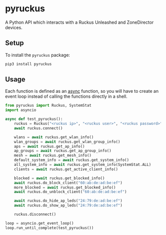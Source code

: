 # pyruckus

A Python API which interacts with a Ruckus Unleashed and ZoneDirector devices.

## Setup

To install the `pyruckus` package:

```sh
pip3 install pyruckus
```

## Usage

Each function is defined as an [async](https://docs.python.org/3/library/asyncio.html) function, so you will have to create an event loop instead of calling the functions directly in a shell.

```python
from pyruckus import Ruckus, SystemStat
import asyncio

async def test_pyruckus():
    ruckus = Ruckus("<ruckus ip>", "<ruckus user>", "<ruckus password>")
    await ruckus.connect()

    wlans = await ruckus.get_wlan_info()
    wlan_groups = await ruckus.get_wlan_group_info()
    aps = await ruckus.get_ap_info()
    ap_groups = await ruckus.get_ap_group_info()
    mesh = await ruckus.get_mesh_info()
    default_system_info = await ruckus.get_system_info()
    all_system_info = await ruckus.get_system_info(SystemStat.ALL)
    clients = await ruckus.get_active_client_info()

    blocked = await ruckus.get_blocked_info()
    await ruckus.do_block_client("60:ab:de:ad:be:ef")
    more_blocked = await ruckus.get_blocked_info()
    await ruckus.do_unblock_client("60:ab:de:ad:be:ef")

    await ruckus.do_hide_ap_leds("24:79:de:ad:be:ef")
    await ruckus.do_show_ap_leds("24:79:de:ad:be:ef")

    ruckus.disconnect()

loop = asyncio.get_event_loop()
loop.run_until_complete(test_pyruckus())
```
